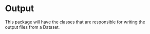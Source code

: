 # Output

This package will have the classes that are responsible for writing the output files from a Dataset.